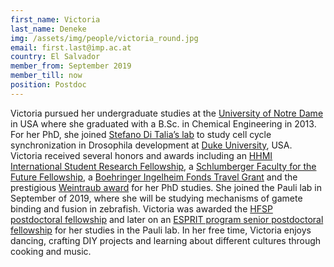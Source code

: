 ```yaml
---
first_name: Victoria
last_name: Deneke
img: /assets/img/people/victoria_round.jpg
email: first.last@imp.ac.at
country: El Salvador
member_from: September 2019
member_till: now
position: Postdoc
---
```

Victoria pursued her undergraduate studies at the [University of Notre Dame](www.nd.edu) in USA where she graduated with a B.Sc. in Chemical Engineering in 2013. For her PhD, she joined [Stefano Di Talia’s lab](https://sites.duke.edu/ditalialab/) to study cell cycle synchronization in Drosophila development at [Duke University](www.duke.edu), USA. Victoria received several honors and awards including an [HHMI International Student Research Fellowship](https://www.hhmi.org/news/hhmi-selects-20-international-student-research-fellows), a [Schlumberger Faculty for the Future Fellowship](https://www.facultyforthefuture.net/), a [Boehringer Ingelheim Fonds Travel Grant](https://www.bifonds.de/fellowships-grants/travel-grants.html) and the prestigious [Weintraub award](https://www.fredhutch.org/en/research/divisions/basic-sciences-division/weintraub-graduate-student-award.html) for her PhD studies. She joined the Pauli lab in September of 2019, where she will be studying mechanisms of gamete binding and fusion in zebrafish. Victoria was awarded the [HFSP postdoctoral fellowship](https://www.hfsp.org/funding/hfsp-funding/postdoctoral-fellowships) and later on an [ESPRIT program senior postdoctoral fellowship](https://www.imp.ac.at/news/article/two-imp-postdocs-join-esprit-program) for her studies in the Pauli lab. In her free time, Victoria enjoys dancing, crafting DIY projects and learning about different cultures through cooking and music.
